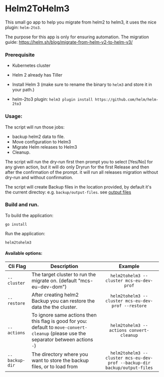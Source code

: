 # Helm2ToHelm3

This small go app to help you migrate from helm2 to helm3,
it uses the nice plugin: `helm-2to3`.

The purpose for this app is only for ensuring automation.
The migration guide: https://helm.sh/blog/migrate-from-helm-v2-to-helm-v3/


### Prerequisite

- Kubernetes cluster

- Helm 2 already has Tiller

- Install Helm 3 (make sure to rename the binary to `helm3` and store it in your path.)

- helm-2to3 plugin: `helm3 plugin install https://github.com/helm/helm-2to3`


### Usage:

The script will run those jobs: 
- backup helm2 data to file.
- Move configuration to Helm3
- Migrate Helm releases to Helm3
- Cleanup.

The script will run the dry-run first then prompt you to select [Yes/No] for any given action, but it will do only Dryrun for the first Release and then after the confirmation of the prompt.
it will run all releases migration without dry-run and without confirmation.

The script will create Backup files in the location provided, by default it's  the current directoy: e.g. `backup/output-files`. see [output files](backup/output-files/README.md)

### Build and run.

To build the application:

```
go install
```

Run the application:
```
helm2tohelm3
```


#### Available options:

| Cli Flag | Description | Example |
| ----------- | -------------- |:-----------:|
| `--cluster` | The target cluster to run the migrate on. (default "mcs-eu-dev-dom") | `helm2tohelm3 --cluster mcs-eu-dev-prof`
| `--restore` | After creating helm2 Backup you can restore the data the the cluster.  | `helm2tohelm3 --cluster mcs-eu-dev-prof --restore`
| `--actions` | To ignore same actions then this flag is good for you: default to `move-convert-cleanup` (please use the separator between actions `-`)  | `helm2tohelm3 --actions convert-cleanup`
| `--backup-dir` | The directory where you want to store the backup files, or to load from | `helm2tohelm3 --cluster mcs-eu-dev-prof --backup-dir backup/output-files`
